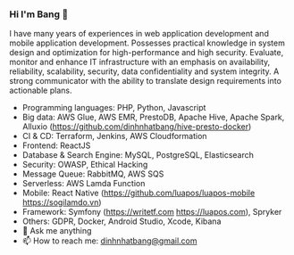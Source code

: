 ### Hi I'm Bang 👋

I have many years of experiences in web application development and mobile application development. Possesses practical knowledge in system design and optimization for high-performance and high security. Evaluate, monitor and enhance IT infrastructure with an emphasis on availability, reliability, scalability, security, data confidentiality and system integrity. A strong communicator with the ability to translate design requirements into actionable plans.
- Programming languages: PHP, Python, Javascript
- Big data: AWS Glue, AWS EMR, PrestoDB, Apache Hive, Apache Spark, Alluxio (https://github.com/dinhnhatbang/hive-presto-docker)
- CI & CD: Terraform, Jenkins, AWS Cloudformation
- Frontend: ReactJS
- Database & Search Engine: MySQL, PostgreSQL, Elasticsearch 
- Security: OWASP, Ethical Hacking
- Message Queue: RabbitMQ, AWS SQS
- Serverless: AWS Lamda Function
- Mobile: React Native (https://github.com/luapos/luapos-mobile https://sogilamdo.vn)
- Framework: Symfony (https://writetf.com https://luapos.com), Spryker
- Others: GDPR, Docker, Android Studio, Xcode, Kibana
- 💬 Ask me anything
- 📫 How to reach me: dinhnhatbang@gmail.com
